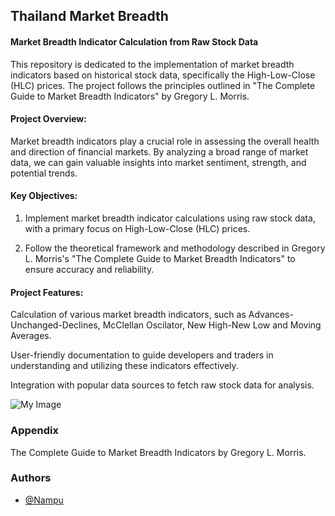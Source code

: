 
## Thailand Market Breadth

#### Market Breadth Indicator Calculation from Raw Stock Data
This repository is dedicated to the implementation of market breadth indicators based on historical stock data, specifically the High-Low-Close (HLC) prices. The project follows the principles outlined in "The Complete Guide to Market Breadth Indicators" by Gregory L. Morris.

#### Project Overview:
Market breadth indicators play a crucial role in assessing the overall health and direction of financial markets. By analyzing a broad range of market data, we can gain valuable insights into market sentiment, strength, and potential trends.

#### Key Objectives:
1) Implement market breadth indicator calculations using raw stock data, with a primary focus on High-Low-Close (HLC) prices.

2) Follow the theoretical framework and methodology described in Gregory L. Morris's "The Complete Guide to Market Breadth Indicators" to ensure accuracy and reliability.

#### Project Features:
Calculation of various market breadth indicators, such as Advances-Unchanged-Declines, McClellan Oscilator, New High-New Low and Moving Averages.

User-friendly documentation to guide developers and traders in understanding and utilizing these indicators effectively.

Integration with popular data sources to fetch raw stock data for analysis.

![My Image](C:\Users\samap\OneDrive\เอกสาร\GitHub\thailand_market_breadth\images\AdvUncDec_McClellanOsc.png)

### Appendix

The Complete Guide to Market Breadth Indicators by Gregory L. Morris.


### Authors

- [@Nampu](https://github.com/SamapanThongmee)

